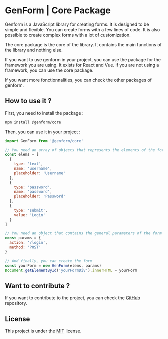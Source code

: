 # GenForm | Core Package

Genform is a JavaScript library for creating forms. It is designed to be simple and flexible. You can create forms with a few lines of code. It is also possible to create complex forms with a lot of customization.

The core package is the core of the library. It contains the main functions of the library and nothing else.

If you want to use genform in your project, you can use the package for the framework you are using. It exists for React and Vue. If you are not using a framework, you can use the core package.

If you want more fonctionnalities, you can check the other packages of genform.

## How to use it ?

First, you need to install the package :

```bash
npm install @genform/core
```

Then, you can use it in your project :

```js
import GenForm from '@genform/core'

// You need an array of objects that represents the elements of the form
const elems = [
  {
    type: 'text',
    name: 'username',
    placeholder: 'Username'
  },
  {
    type: 'password',
    name: 'password',
    placeholder: 'Password'
  },
  {
    type: 'submit',
    value: 'Login'
  }
]

// You need an object that contains the general parameters of the form
const params = {
  action: '/login',
  method: 'POST'
}

// And finally, you can create the form
const yourForm = new GenForm(elems, params)
Document.getElementById('yourFormDiv').innerHTML = yourForm
```

## Want to contribute ?

If you want to contribute to the project, you can check the [GitHub](https://github.com/GenForm/GenForm) repository.

## License

This project is under the [MIT](https://github.com/GenForm/GenForm/blob/main/LICENSE) license.
